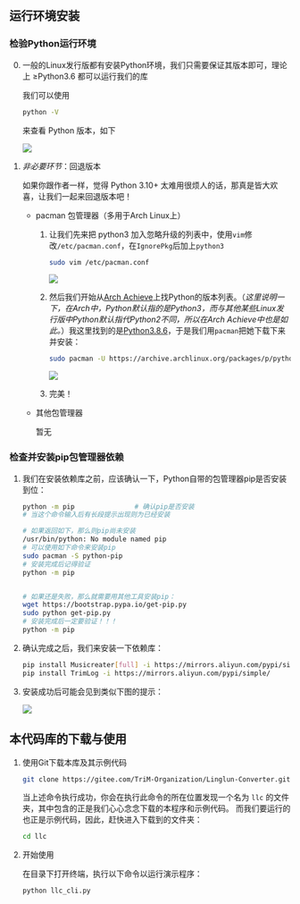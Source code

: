 
##  运行环境安装

### 检验Python运行环境

0.	一般的Linux发行版都有安装Python环境，我们只需要保证其版本即可，理论上 ≥Python3.6 都可以运行我们的库

	我们可以使用

	```bash
	python -V
	```

	来查看 Python 版本，如下
	
	<img src=https://foruda.gitee.com/images/1665120915821957090/429561fd_9911226.png>

1.	*非必要环节*：回退版本

	如果你跟作者一样，觉得 Python 3.10+ 太难用很烦人的话，那真是皆大欢喜，让我们一起来回退版本吧！

	-	pacman 包管理器（多用于Arch Linux上）

		1.	让我们先来把 python3 加入忽略升级的列表中，使用`vim`修改`/etc/pacman.conf`，在`IgnorePkg`后加上`python3`

			```bash
			sudo vim /etc/pacman.conf
			```

			<img src=https://foruda.gitee.com/images/1665124611490335193/5e99ca26_9911226.png>

		2.	然后我们开始从[Arch Achieve](https://archive.archlinux.org/packages/)上找Python的版本列表。（*这里说明一下，在Arch中，Python默认指的是Python3，而与其他某些Linux发行版中Python默认指代Python2不同，所以在Arch Achieve中也是如此。*）我这里找到的是[Python3.8.6](https://archive.archlinux.org/packages/p/python/python-3.8.6-1-x86_64.pkg.tar.zst)，于是我们用`pacman`把她下载下来并安装：

			```bash
			sudo pacman -U https://archive.archlinux.org/packages/p/python/python-3.8.6-1-x86_64.pkg.tar.zst
			```

			<img src=https://foruda.gitee.com/images/1665126362769399903/ea4b9598_9911226.png>

		3.	完美！
	
	-	其他包管理器

		暂无

### 检查并安装pip包管理器依赖

1.	我们在安装依赖库之前，应该确认一下，Python自带的包管理器pip是否安装到位：

	```bash
	python -m pip				# 确认pip是否安装
	# 当这个命令输入后有长段提示出现则为已经安装

	# 如果返回如下，那么则pip尚未安装
	/usr/bin/python: No module named pip
	# 可以使用如下命令来安装pip
	sudo pacman -S python-pip
	# 安装完成后记得验证
	python -m pip


	# 如果还是失败，那么就需要用其他工具安装pip：
	wget https://bootstrap.pypa.io/get-pip.py
	sudo python get-pip.py
	# 安装完成后一定要验证！！！
	python -m pip
	```

2.	确认完成之后，我们来安装一下依赖库：
	
	```bash
	pip install Musicreater[full] -i https://mirrors.aliyun.com/pypi/simple/
	pip install TrimLog -i https://mirrors.aliyun.com/pypi/simple/
	```

3.	安装成功后可能会见到类似下图的提示：

	<img src="https://foruda.gitee.com/images/1662737676719454287/f61a70f7_9911226.png">


## 本代码库的下载与使用

1. 使用Git下载本库及其示例代码

	```bash
	git clone https://gitee.com/TriM-Organization/Linglun-Converter.git llc
	```

	当上述命令执行成功，你会在执行此命令的所在位置发现一个名为 `llc` 的文件夹，其中包含的正是我们心心念念下载的本程序和示例代码。
	而我们要运行的也正是示例代码，因此，赶快进入下载到的文件夹：

	```bash
	cd llc
	```

1. 开始使用

	在目录下打开终端，执行以下命令以运行演示程序：

	```bash
	python llc_cli.py
	```

